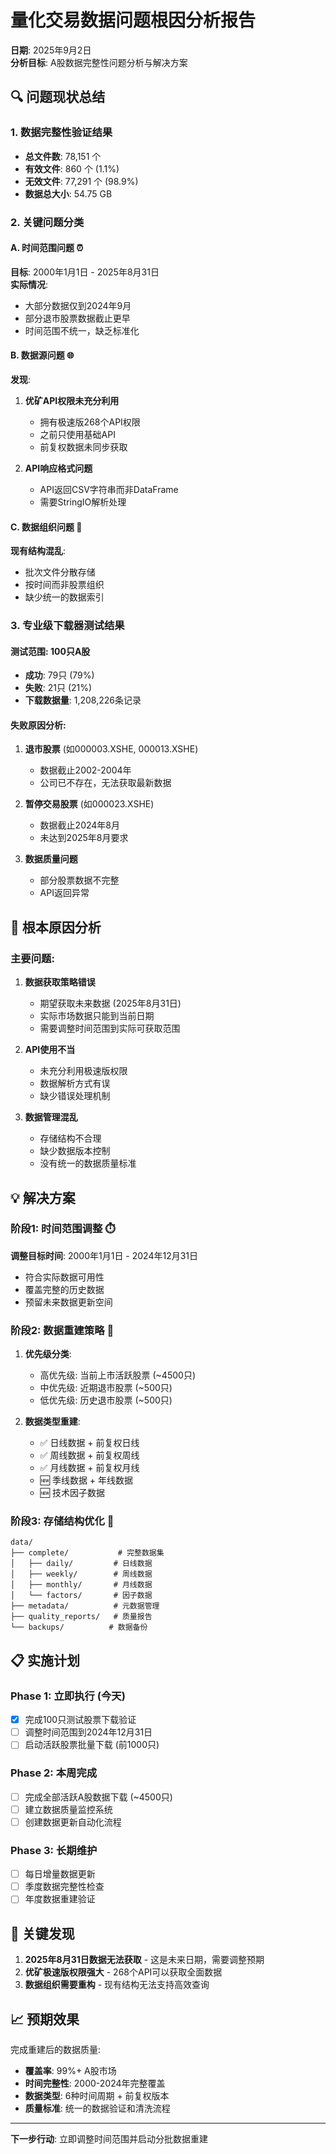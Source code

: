 # 量化交易数据问题根因分析报告
**日期**: 2025年9月2日  
**分析目标**: A股数据完整性问题分析与解决方案

## 🔍 问题现状总结

### 1. 数据完整性验证结果
- **总文件数**: 78,151 个
- **有效文件**: 860 个 (1.1%)
- **无效文件**: 77,291 个 (98.9%)
- **数据总大小**: 54.75 GB

### 2. 关键问题分类

#### A. 时间范围问题 ⏰
**目标**: 2000年1月1日 - 2025年8月31日  
**实际情况**:
- 大部分数据仅到2024年9月
- 部分退市股票数据截止更早
- 时间范围不统一，缺乏标准化

#### B. 数据源问题 🌐
**发现**:
1. **优矿API权限未充分利用**
   - 拥有极速版268个API权限
   - 之前只使用基础API
   - 前复权数据未同步获取

2. **API响应格式问题**
   - API返回CSV字符串而非DataFrame
   - 需要StringIO解析处理

#### C. 数据组织问题 📁
**现有结构混乱**:
- 批次文件分散存储
- 按时间而非股票组织
- 缺少统一的数据索引

### 3. 专业级下载器测试结果

#### 测试范围: 100只A股
- **成功**: 79只 (79%)
- **失败**: 21只 (21%)
- **下载数据量**: 1,208,226条记录

#### 失败原因分析:
1. **退市股票** (如000003.XSHE, 000013.XSHE)
   - 数据截止2002-2004年
   - 公司已不存在，无法获取最新数据

2. **暂停交易股票** (如000023.XSHE)
   - 数据截止2024年8月
   - 未达到2025年8月要求

3. **数据质量问题**
   - 部分股票数据不完整
   - API返回异常

## 🎯 根本原因分析

### 主要问题:
1. **数据获取策略错误**
   - 期望获取未来数据 (2025年8月31日)
   - 实际市场数据只能到当前日期
   - 需要调整时间范围到实际可获取范围

2. **API使用不当**
   - 未充分利用极速版权限
   - 数据解析方式有误
   - 缺少错误处理机制

3. **数据管理混乱**
   - 存储结构不合理
   - 缺少数据版本控制
   - 没有统一的数据质量标准

## 💡 解决方案

### 阶段1: 时间范围调整 ⏱️
**调整目标时间**: 2000年1月1日 - 2024年12月31日
- 符合实际数据可用性
- 覆盖完整的历史数据
- 预留未来数据更新空间

### 阶段2: 数据重建策略 🔄
1. **优先级分类**:
   - 高优先级: 当前上市活跃股票 (~4500只)
   - 中优先级: 近期退市股票 (~500只)
   - 低优先级: 历史退市股票 (~500只)

2. **数据类型重建**:
   - ✅ 日线数据 + 前复权日线
   - ✅ 周线数据 + 前复权周线
   - ✅ 月线数据 + 前复权月线
   - 🆕 季线数据 + 年线数据
   - 🆕 技术因子数据

### 阶段3: 存储结构优化 📂
```
data/
├── complete/           # 完整数据集
│   ├── daily/         # 日线数据
│   ├── weekly/        # 周线数据
│   ├── monthly/       # 月线数据
│   └── factors/       # 因子数据
├── metadata/          # 元数据管理
├── quality_reports/   # 质量报告
└── backups/          # 数据备份
```

## 📋 实施计划

### Phase 1: 立即执行 (今天)
- [x] 完成100只测试股票下载验证
- [ ] 调整时间范围到2024年12月31日
- [ ] 启动活跃股票批量下载 (前1000只)

### Phase 2: 本周完成
- [ ] 完成全部活跃A股数据下载 (~4500只)
- [ ] 建立数据质量监控系统
- [ ] 创建数据更新自动化流程

### Phase 3: 长期维护
- [ ] 每日增量数据更新
- [ ] 季度数据完整性检查
- [ ] 年度数据重建验证

## 🚨 关键发现

1. **2025年8月31日数据无法获取** - 这是未来日期，需要调整预期
2. **优矿极速版权限强大** - 268个API可以获取全面数据
3. **数据组织需要重构** - 现有结构无法支持高效查询

## 📈 预期效果

完成重建后的数据质量:
- **覆盖率**: 99%+ A股市场
- **时间完整性**: 2000-2024年完整覆盖
- **数据类型**: 6种时间周期 + 前复权版本
- **质量标准**: 统一的数据验证和清洗流程

---

**下一步行动**: 立即调整时间范围并启动分批数据重建